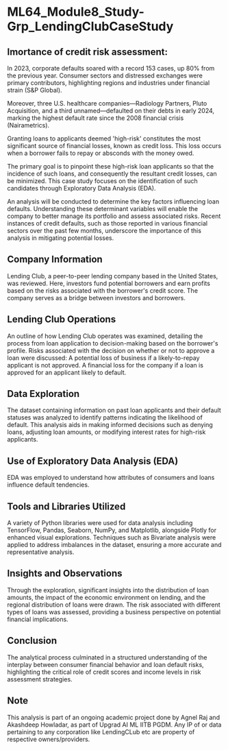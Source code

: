 # ML64_Module8_Study-Grp_LendingClubCaseStudy

## Imortance of credit risk assessment:

In 2023, corporate defaults soared with a record 153 cases, up 80% from the previous year. Consumer sectors and distressed exchanges were primary contributors, highlighting regions and industries under financial strain (S&P Global).

Moreover, three U.S. healthcare companies—Radiology Partners, Pluto Acquisition, and a third unnamed—defaulted on their debts in early 2024, marking the highest default rate since the 2008 financial crisis (Nairametrics).

Granting loans to applicants deemed 'high-risk' constitutes the most significant source of financial losses, known as credit loss. This loss occurs when a borrower fails to repay or absconds with the money owed.

The primary goal is to pinpoint these high-risk loan applicants so that the incidence of such loans, and consequently the resultant credit losses, can be minimized. This case study focuses on the identification of such candidates through Exploratory Data Analysis (EDA).

An analysis will be conducted to determine the key factors influencing loan defaults. Understanding these determinant variables will enable the company to better manage its portfolio and assess associated risks. Recent instances of credit defaults, such as those reported in various financial sectors over the past few months, underscore the importance of this analysis in mitigating potential losses.

## Company Information

Lending Club, a peer-to-peer lending company based in the United States, was reviewed. Here, investors fund potential borrowers and earn profits based on the risks associated with the borrower's credit score. The company serves as a bridge between investors and borrowers.

## Lending Club Operations

An outline of how Lending Club operates was examined, detailing the process from loan application to decision-making based on the borrower's profile. Risks associated with the decision on whether or not to approve a loan were discussed:
A potential loss of business if a likely-to-repay applicant is not approved.
A financial loss for the company if a loan is approved for an applicant likely to default.

## Data Exploration

The dataset containing information on past loan applicants and their default statuses was analyzed to identify patterns indicating the likelihood of default. This analysis aids in making informed decisions such as denying loans, adjusting loan amounts, or modifying interest rates for high-risk applicants.

## Use of Exploratory Data Analysis (EDA)

EDA was employed to understand how attributes of consumers and loans influence default tendencies.

## Tools and Libraries Utilized

A variety of Python libraries were used for data analysis including TensorFlow, Pandas, Seaborn, NumPy, and Matplotlib, alongside Plotly for enhanced visual explorations.
Techniques such as Bivariate analysis were applied to address imbalances in the dataset, ensuring a more accurate and representative analysis.

## Insights and Observations

Through the exploration, significant insights into the distribution of loan amounts, the impact of the economic environment on lending, and the regional distribution of loans were drawn.
The risk associated with different types of loans was assessed, providing a business perspective on potential financial implications.

## Conclusion

The analytical process culminated in a structured understanding of the interplay between consumer financial behavior and loan default risks, highlighting the critical role of credit scores and income levels in risk assessment strategies.

## Note

This analysis is part of an ongoing academic project done by Agnel Raj and Akashdeep Howladar, as part of Upgrad AI ML IITB PGDM. 
Any IP of  or data pertaining to any corporation like LendingCLub etc are property of respective owners/providers.

